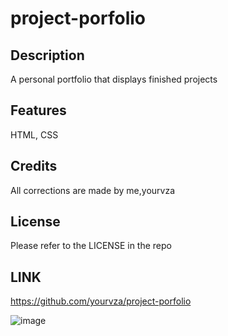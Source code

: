 # project-porfolio

## Description
A personal portfolio that displays finished projects

## Features
HTML, CSS

## Credits
All corrections are made by me,yourvza

## License 
Please refer to the LICENSE in the repo

## LINK
 https://github.com/yourvza/project-porfolio

 ![image](https://github.com/yourvza/project-porfolio/assets/155742735/395d7c53-2e2a-4c12-881e-a0c34cc37f08)

